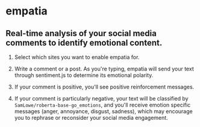 # empatia

## Real-time analysis of your social media comments to identify emotional content.

1. Select which sites you want to enable empatia for. 

2. Write a comment or a post.  As you're typing, empatia will send your text through sentiment.js to determine its emotional polarity.

3. If your comment is positive, you'll see positive reinforcement messages.

4. If your comment is particularly negative, your text will be classified by `SamLowe/roberta-base-go_emotions`, and you'll receive emotion specific messages (anger, annoyance, disgust, sadness), which may encourage you to rephrase or reconsider your social media engagement. 

